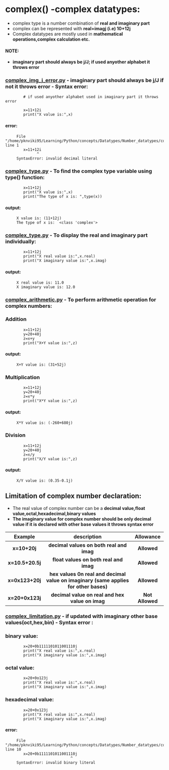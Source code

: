 # complex() -complex datatypes:

- complex type is a number combination of  **real and imaginary part**
- complex can be represented with **real+imagj (i.e) 10+12j**
- Complex datatypes are mostly used in **mathematical operations,complex calculation etc.**

#### NOTE:
- **imaginary part should always be j/J; if used anyother alphabet it throws error**

### [complex_img_j_error.py](https://github.com/pknviki95/Python/tree/main/concepts/Datatypes/Number_datatypes/complex/scripts/complex_img_j_error.py) - imaginary part should always be j/J if not it throws error - Syntax error:

            # if used anyother alphabet used in imaginary part it throws error

            x=11+12i
            print("X value is:",x)
#### error:
         File "/home/pknviki95/Learning/Python/concepts/Datatypes/Number_datatypes/complex/scripts/complex_img_j_error.py", line 1
            x=11+12i 
                  ^
         SyntaxError: invalid decimal literal
### [complex_type.py](https://github.com/pknviki95/Python/tree/main/concepts/Datatypes/Number_datatypes/complex/scripts/complex_type.py) - To find the complex type variable using type() function:

            x=11+12j 
            print("X value is:",x)   
            print("The type of x is: ",type(x))
#### output:
         X value is: (11+12j)
         The type of x is:  <class 'complex'>
### [complex_type.py](https://github.com/pknviki95/Python/tree/main/concepts/Datatypes/Number_datatypes/complex/scripts/complex_type.py) - To display the real and imaginary part individually:

            x=11+12j 
            print("X real value is:",x.real)   
            print("X imaginary value is:",x.imag)
#### output:
         X real value is: 11.0
         X imaginary value is: 12.0

### [complex_arithmetic.py](https://github.com/pknviki95/Python/tree/main/concepts/Datatypes/Number_datatypes/complex/scripts/complex_arithmetic.py) - To perform arithmetic operation for complex numbers:

### Addition

            x=11+12j
            y=20+40j
            z=x+y 
            print("X+Y value is:",z)
#### output:
         X+Y value is: (31+52j)

### Multiplication

            x=11+12j
            y=20+40j
            z=x*y 
            print("X*Y value is:",z) 
#### output:
         X*Y value is: (-260+680j)

### Division

            x=11+12j
            y=20+40j
            z=x/y 
            print("X/Y value is:",z)
#### output:         
         X/Y value is: (0.35-0.1j)
## Limitation of complex number declaration:

- The real value of complex number can be a **decimal value,float value,octal,hexadecimal,binary values**
- **The imaginary value for complex number should be only decimal value if it is declared with other base values it throws syntax error**

| Example | description | Allowance |
| :---:   | :---: | :---: |
| **x=10+20j** | **decimal values on both real and imag** | **Allowed** |
| **x=10.5+20.5j** | **float values on both real and imag** |**Allowed** |
| **x=0x123+20j** | **hex values 0n real and decimal value on imaginary (same applies for other bases)**| **Allowed** |
| **x=20+0x123j** | **decimal value on real and hex value on imag** |**Not Allowed** |

### [complex_limitation.py](https://github.com/pknviki95/Python/tree/main/concepts/Datatypes/Number_datatypes/complex/scripts/complex_limitation.py) - if updated with imaginary other base values(oct,hex,bin) - Syntax error :

### binary value:

            x=20+0b1111101011001110j 
            print("X real value is:",x.real)   
            print("X imaginary value is:",x.imag)

### octal value:

            x=20+0o123j 
            print("X real value is:",x.real)   
            print("X imaginary value is:",x.imag)

### hexadecimal value:

            x=20+0x123j 
            print("X real value is:",x.real)   
            print("X imaginary value is:",x.imag)

#### error:

         File "/home/pknviki95/Learning/Python/concepts/Datatypes/Number_datatypes/complex/scripts/complex_limitation.py", line 10
            x=20+0b1111101011001110j 
                                 ^
         SyntaxError: invalid binary literal